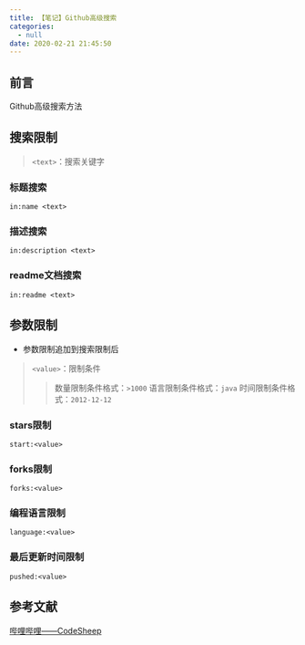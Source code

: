 ```yaml
---
title: 【笔记】Github高级搜索
categories:
  - null
date: 2020-02-21 21:45:50
---
```


## 前言

Github高级搜索方法

<!-- more -->

## 搜索限制

> `<text>`：搜索关键字

### 标题搜索

```
in:name <text>
```

### 描述搜索

```
in:description <text>
```

### readme文档搜索

```
in:readme <text>
```

## 参数限制

- 参数限制追加到搜索限制后

> `<value>`：限制条件
>> 数量限制条件格式：`>1000`
>> 语言限制条件格式：`java`
>> 时间限制条件格式：`2012-12-12`

### stars限制

```
start:<value>
```

### forks限制

```
forks:<value>
```

### 编程语言限制

```
language:<value>
```

### 最后更新时间限制

```
pushed:<value>
```

## 参考文献

[哔哩哔哩——CodeSheep](https://www.bilibili.com/video/av75587104)

